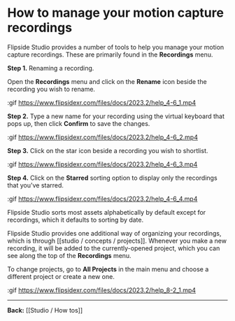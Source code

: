 # How to manage your motion capture recordings

Flipside Studio provides a number of tools to help you manage your motion capture recordings. These are primarily found in the **Recordings** menu.

**Step 1.** Renaming a recording.

Open the **Recordings** menu and click on the **Rename** icon beside the recording you wish to rename.

:gif https://www.flipsidexr.com/files/docs/2023.2/help_4-6_1.mp4

**Step 2.** Type a new name for your recording using the virtual keyboard that pops up, then click **Confirm** to save the changes.

:gif https://www.flipsidexr.com/files/docs/2023.2/help_4-6_2.mp4

**Step 3.** Click on the star icon beside a recording you wish to shortlist.

:gif https://www.flipsidexr.com/files/docs/2023.2/help_4-6_3.mp4

**Step 4.** Click on the **Starred** sorting option to display only the recordings that  you've starred.

:gif https://www.flipsidexr.com/files/docs/2023.2/help_4-6_4.mp4

Flipside Studio sorts most assets alphabetically by default except for recordings, which it defaults to sorting by date.

Flipside Studio provides one additional way of organizing your recordings, which is through [[studio / concepts / projects]]. Whenever you make a new recording, it will be added to the currently-opened project, which you can see along the top of the **Recordings** menu.

To change projects, go to **All Projects** in the main menu and choose a different project or create a new one.

:gif https://www.flipsidexr.com/files/docs/2023.2/help_8-2_1.mp4

---

**Back:** [[Studio / How tos]]
